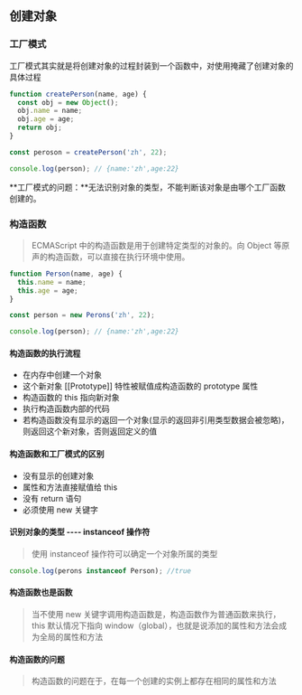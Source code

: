 ## 创建对象

### 工厂模式

工厂模式其实就是将创建对象的过程封装到一个函数中，对使用掩藏了创建对象的具体过程

```js
function createPerson(name, age) {
  const obj = new Object();
  obj.name = name;
  obj.age = age;
  return obj;
}

const peroson = createPerson('zh', 22);

console.log(person); // {name:'zh',age:22}
```

**工厂模式的问题：**无法识别对象的类型，不能判断该对象是由哪个工厂函数创建的。

### 构造函数

> ECMAScript 中的构造函数是用于创建特定类型的对象的。向 Object 等原声的构造函数，可以直接在执行环境中使用。

```js
function Person(name, age) {
  this.name = name;
  this.age = age;
}

const person = new Perons('zh', 22);

console.log(person); // {name:'zh',age:22}
```

#### 构造函数的执行流程

- 在内存中创建一个对象
- 这个新对象 [[Prototype]] 特性被赋值成构造函数的 prototype 属性
- 构造函数的 this 指向新对象
- 执行构造函数内部的代码
- 若构造函数没有显示的返回一个对象(显示的返回非引用类型数据会被忽略)，则返回这个新对象，否则返回定义的值

#### 构造函数和工厂模式的区别

- 没有显示的创建对象
- 属性和方法直接赋值给 this
- 没有 return 语句
- 必须使用 new 关键字

#### 识别对象的类型 ---- instanceof 操作符

> 使用 instanceof 操作符可以确定一个对象所属的类型

```js
console.log(perons instanceof Person); //true
```

#### 构造函数也是函数

> 当不使用 new 关键字调用构造函数是，构造函数作为普通函数来执行，this 默认情况下指向 window（global），也就是说添加的属性和方法会成为全局的属性和方法

#### 构造函数的问题

> 构造函数的问题在于，在每一个创建的实例上都存在相同的属性和方法
